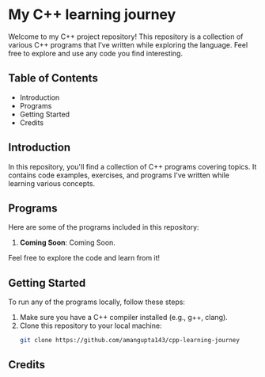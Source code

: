 # My C++ learning journey

Welcome to my C++ project repository! This repository is a collection of various C++ programs that I’ve written while exploring the language. Feel free to explore and use any code you find interesting.

## Table of Contents

- Introduction
- Programs
- Getting Started
- Credits

## Introduction

In this repository, you'll find a collection of C++ programs covering topics. It contains code examples, exercises, and programs I've written while learning various concepts.

## Programs

Here are some of the programs included in this repository:

1. **Coming Soon**: Coming Soon.

Feel free to explore the code and learn from it!

## Getting Started

To run any of the programs locally, follow these steps:

1. Make sure you have a C++ compiler installed (e.g., g++, clang).
2. Clone this repository to your local machine:
   ```bash
   git clone https://github.com/amangupta143/cpp-learning-journey

## Credits
